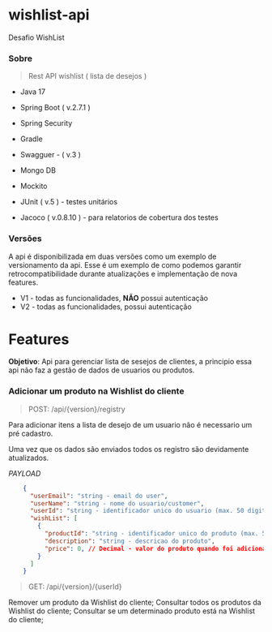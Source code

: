 # wishlist-api
Desafio WishList

### Sobre

> Rest API wishlist ( lista de desejos )

- Java 17
- Spring Boot ( v.2.7.1 )
- Spring Security
- Gradle 
- Swagguer - ( v.3 )

- Mongo DB


- Mockito
- JUnit ( v.5 )       - testes unitários
- Jacoco ( v.0.8.10 ) - para relatorios de cobertura dos testes

### Versões

A api é disponibilizada em duas versões como um exemplo de versionamento da api.
Esse é um exemplo de como podemos garantir retrocompatibilidade durante atualizações e implementação
de nova features.

- V1 - todas as funcionalidades, **NÃO** possui autenticação
- V2 - todas as funcionalidades, possui autenticação

# Features

**Objetivo**: Api para gerenciar lista de sesejos de clientes, a principio essa api não faz a 
gestão de dados de usuarios ou produtos.

### Adicionar um produto na Wishlist do cliente

> POST: /api/{version}/registry

Para adicionar itens a lista de desejo de um usuario não é necessario um pré cadastro.

Uma vez que os dados são enviados todos os registro são devidamente atualizados.

*PAYLOAD*

```json
    {
      "userEmail": "string - email do user",
      "userName": "string - nome do usuario/customer",
      "userId": "string - identificador unico do usuario (max. 50 digitos)",
      "wishList": [ 
        {
          "productId": "string - identificador unico do produto (max. 50 digitos)",
          "description": "string - descricao do produto",
          "price": 0, // Decimal - valor do produto quando foi adicionado a lista
        }
      ]
    }
```

> GET: /api/{version}/{userId}



Remover um produto da Wishlist do cliente;
Consultar todos os produtos da Wishlist do cliente;
Consultar se um determinado produto está na Wishlist do
cliente;